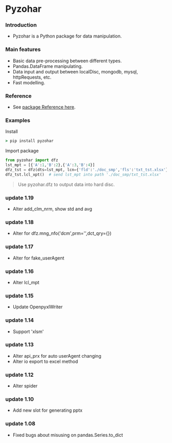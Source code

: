 # Pyzohar  

### Introduction
 - Pyzohar is a Python package for data manipulation.  

### Main features  
  - Basic data pre-processing between different types.  
  - Pandas.DataFrame manipulating.  
  - Data input and output between localDisc, mongodb, mysql, httpRequests, etc.  
  - Fast modelling.  

### Reference 
 - See [package Reference here](https://zoharslong.com/#/pyzohar).  

### Examples  
Install
```cmd
> pip install pyzohar
```

Import package
```python
from pyzohar import dfz
lst_mpt = [{'A':1,'B':2},{'A':3,'B':4}]
dfz_tst = dfz(dts=lst_mpt, lcn={'fld':'./doc_smp','fls':'txt_tst.xlsx'})
dfz_tst.lcl_xpt()  # send lst_mpt into path './doc_smp/txt_tst.xlsx'
```
> Use pyzohar.dfz to output data into hard disc.  

### update 1.19
  - Alter add_clm_nrm, show std and avg
### update 1.18
  - Alter for dfz.mng_nfo('dcm',prm='<columnName>',dct_qry={})
### update 1.17
  - Alter for fake_userAgent
### update 1.16
  - Alter lcl_mpt
### update 1.15
  - Update OpenpyxlWriter
### update 1.14
  - Support 'xlsm'
### update 1.13
  - Alter api_prx for auto userAgent changing
  - Alter io export to excel method
### update 1.12
  - Alter spider
### update 1.10
  - Add new slot for generating pptx
### update 1.08  
  - Fixed bugs about misusing on pandas.Series.to_dict